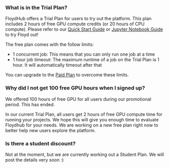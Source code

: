 ### What is in the Trial Plan?

FloydHub offers a Trial Plan for users to try out the platform. This plan includes 2 hours of free GPU compute credits (or 20 hours of CPU compute). Please refer to our [Quick Start Guide](../getstarted/quick_start.md) or [Jupyter Notebook Guide](../getstarted/quick_start_jupyter.md) to try Floyd out!

The free plan comes with the follow limits:

- 1 concurrent job: This means that you can only run one job at a time
- 1 hour job timeout: The maximum runtime of a job on the Trial Plan is 1 hour. It will automatically timeout after that

You can upgrade to the [Paid Plan](https://www.floydhub.com/pricing) to overcome these limits.


### Why did I not get 100 free GPU hours when I signed up?

We offered 100 hours of free GPU for all users during our promotional period. This has ended. 

In our current Trial Plan, all users get 2 hours of free GPU compute time for running your projects. We hope this will give you enough time to evaluate Floydhub for your needs. We are working on a new free plan right now to better help new users explore the platform.


### Is there a student discount?

Not at the moment, but we are currently working out a Student Plan. We will
post the details very soon :)